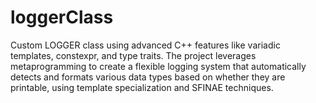 # loggerClass
 Custom LOGGER class using advanced C++ features like variadic templates, constexpr, and type traits. The project leverages metaprogramming to create a flexible logging system that automatically detects and formats various data types based on whether they are printable, using template specialization and SFINAE techniques.
